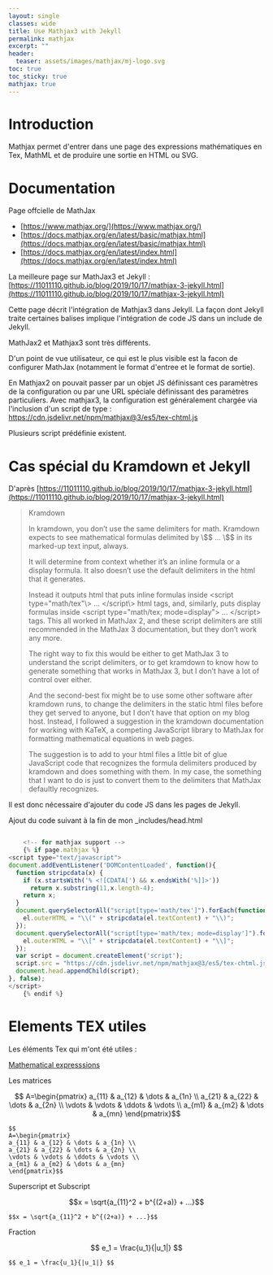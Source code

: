 ```yaml
---
layout: single
classes: wide
title: Use Mathjax3 with Jekyll
permalink: mathjax
excerpt: ""
header:
  teaser: assets/images/mathjax/mj-logo.svg
toc: true
toc_sticky: true
mathjax: true
---
```


# Introduction

Mathjax permet d'entrer dans une page des expressions mathématiques en Tex, MathML
et de produire une sortie en HTML ou SVG.

# Documentation

Page offcielle de MathJax
- [https://www.mathjax.org/](https://www.mathjax.org/)
- [https://docs.mathjax.org/en/latest/basic/mathjax.html](https://docs.mathjax.org/en/latest/basic/mathjax.html)
- [https://docs.mathjax.org/en/latest/index.html](https://docs.mathjax.org/en/latest/index.html)

La meilleure page sur MathJax3 et Jekyll :
[https://11011110.github.io/blog/2019/10/17/mathjax-3-jekyll.html](https://11011110.github.io/blog/2019/10/17/mathjax-3-jekyll.html)


Cette page décrit l'intégration de Mathjax3 dans Jekyll. La façon dont Jekyll traite
certaines balises implique l'intégration de code JS dans un include de Jekyll.


MathJax2 et Mathjax3 sont très différents.

D'un point de vue utilisateur, ce qui est le plus visible est la facon de configurer MathJax
(notamment le format d'entree et le format de sortie).

En Mathjax2 on pouvait passer par un objet JS définissant ces paramètres de la configuration
ou par une URL spéciale définissant des paramètres particuliers.
Avec mathjax3, la configuration est généralement chargée via l'inclusion d'un script de type :
https://cdn.jsdelivr.net/npm/mathjax@3/es5/tex-chtml.js

Plusieurs script prédéfinie existent.


# Cas spécial du Kramdown et Jekyll

D'après [https://11011110.github.io/blog/2019/10/17/mathjax-3-jekyll.html](https://11011110.github.io/blog/2019/10/17/mathjax-3-jekyll.html)

<blockquote>
<p>
Kramdown
</p>
<p>
In kramdown, you don’t use the same delimiters for math. Kramdown expects to see mathematical formulas delimited by \$$ ... \$$ in its marked-up text input, always.
</p>
<p>It will determine from context whether it’s an inline formula or a display formula. It also doesn’t use the default delimiters in the html that it generates.
</p>
<p>Instead it outputs html that puts inline formulas inside &lt;script type="math/tex"\&gt; ... &lt;/script\&gt; html tags, and, similarly, puts display formulas inside &lt;script type="math/tex; mode=display"&gt; ... &lt;/script&gt; tags. This all worked in MathJax 2, and these script delimiters are still recommended in the MathJax 3 documentation, but they don’t work any more.
</p>
<p>
The right way to fix this would be either to get MathJax 3 to understand the script delimiters, or to get kramdown to know how to generate something that works in MathJax 3, but I don’t have a lot of control over either.
</p>
<p>And the second-best fix might be to use some other software after kramdown runs, to change the delimiters in the static html files before they get served to anyone, but I don’t have that option on my blog host. Instead, I followed a suggestion in the kramdown documentation for working with KaTeX, a competing JavaScript library to MathJax for formatting mathematical equations in web pages.
</p>
<p> The suggestion is to add to your html files a little bit of glue JavaScript code that recognizes the formula delimiters produced by kramdown and does something with them. In my case, the something that I want to do is just to convert them to the delimiters that MathJax defaultly recognizes.
</p>
</blockquote>



Il est donc nécessaire d'ajouter du code JS dans les pages de Jekyll.

Ajout du code suivant à la fin de mon _includes/head.html

```js

    <!-- for mathjax support -->
    {% if page.mathjax %}
<script type="text/javascript">
document.addEventListener('DOMContentLoaded', function(){
  function stripcdata(x) {
    if (x.startsWith('% <![CDATA[') && x.endsWith('%]]>'))
      return x.substring(11,x.length-4);
    return x;
  }
  document.querySelectorAll("script[type='math/tex']").forEach(function(el){
    el.outerHTML = "\\(" + stripcdata(el.textContent) + "\\)";
  });
  document.querySelectorAll("script[type='math/tex; mode=display']").forEach(function(el){
    el.outerHTML = "\\[" + stripcdata(el.textContent) + "\\]";
  });
  var script = document.createElement('script');
  script.src = "https://cdn.jsdelivr.net/npm/mathjax@3/es5/tex-chtml.js";
  document.head.appendChild(script);
}, false);
</script>
    {% endif %}

```

# Elements TEX utiles

Les éléments Tex qui m'ont été utiles :

[Mathematical expresssions](https://fr.overleaf.com/learn/latex/Mathematical_expressions)

Les matrices

$$
A=\begin{pmatrix}
a_{11} & a_{12} & \dots & a_{1n} \\
a_{21} & a_{22} & \dots & a_{2n} \\
\vdots & \vdots & \ddots & \vdots \\
a_{m1} & a_{m2} & \dots & a_{mn}
\end{pmatrix}$$

~~~
$$
A=\begin{pmatrix}
a_{11} & a_{12} & \dots & a_{1n} \\
a_{21} & a_{22} & \dots & a_{2n} \\
\vdots & \vdots & \ddots & \vdots \\
a_{m1} & a_{m2} & \dots & a_{mn}
\end{pmatrix}$$
~~~

Superscript et Subscript

$$x = \sqrt{a_{11}^2 + b^{(2+a)} + ...}$$

~~~
$$x = \sqrt{a_{11}^2 + b^{(2+a)} + ...}$$
~~~

Fraction

$$ e_1 = \frac{u_1}{|u_1|} $$

~~~
$$ e_1 = \frac{u_1}{|u_1|} $$
~~~
